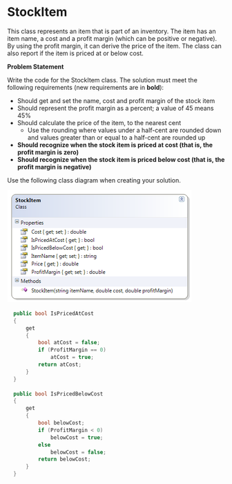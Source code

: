 ---
---
# StockItem

This class represents an item that is part of an inventory. The item has an item name, a cost and a profit margin (which can be positive or negative). By using the profit margin, it can derive the price of the item. The class can also report if the item is priced at or below cost. 

**Problem Statement**

Write the code for the StockItem class. The solution must meet the following requirements (new requirements are in **bold**):

* Should get and set the name, cost and profit margin of the stock item
* Should represent the profit margin as a percent; a value of 45 means 45%
* Should calculate the price of the item, to the nearest cent
  * Use the rounding where values under a half-cent are rounded down and values greater than or equal to a half-cent are rounded up
* **Should recognize when the stock item is priced at cost (that is, the profit margin is zero)**
* **Should recognize when the stock item is priced below cost (that is, the profit margin is negative)**

Use the following class diagram when creating your solution.

![StockItem Class Diagram](F-StockItem.png)

```csharp
  public bool IsPricedAtCost
  {
      get
      {
          bool atCost = false;
          if (ProfitMargin == 0)
              atCost = true;
          return atCost;
      }
  }

  public bool IsPricedBelowCost
  {
      get
      {
          bool belowCost;
          if (ProfitMargin < 0)
              belowCost = true;
          else
              belowCost = false;
          return belowCost;
      }
  }
```
